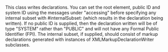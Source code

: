 This class writes <!DOCTYPE ...> declarations. You can set the root element, public ID and system ID using the messages under "accessing" before specifying any internal subset with #internalSubset: (which results in the declaration being written). If no public ID is supplied, then the declaration written will be of type "SYSTEM" rather than "PUBLIC" and will not have any Formal Public Identifier (FPI). The internal subset, if supplied, should consist of markup declarations generated with instances of XMLMarkupDeclarationWriter subclasses.
